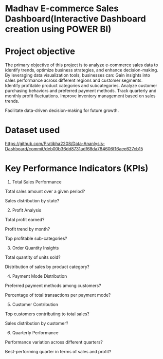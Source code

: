 # Madhav E-commerce Sales Dashboard(Interactive Dashboard creation using POWER BI)
# Project objective 
The primary objective of this project is to analyze e-commerce sales data to identify trends, optimize business strategies, and enhance decision-making. By leveraging data visualization tools, businesses can:
Gain insights into sales performance across different regions and customer segments.
Identify profitable product categories and subcategories.
Analyze customer purchasing behaviors and preferred payment methods.
Track quarterly and monthly profit fluctuations.
Improve inventory management based on sales trends.

Facilitate data-driven decision-making for future growth.

# Dataset used
https://github.com/Pratibha2208/Data-Ananlysis-Dashboard/commit/deb00b36dd8731adf68da784606f16aee627cb15

# Key Performance Indicators (KPIs)

1. Total Sales Performance
   
Total sales amount over a given period?

Sales distribution by state?

2. Profit Analysis
   
Total profit earned?

Profit trend by month?

Top profitable sub-categories?

3. Order Quantity Insights

Total quantity of units sold?

Distribution of sales by product category?

4. Payment Mode Distribution

Preferred payment methods among customers?

Percentage of total transactions per payment mode?

5. Customer Contribution

Top customers contributing to total sales?

Sales distribution by customer?

6. Quarterly Performance

Performance variation across different quarters?

Best-performing quarter in terms of sales and profit?
